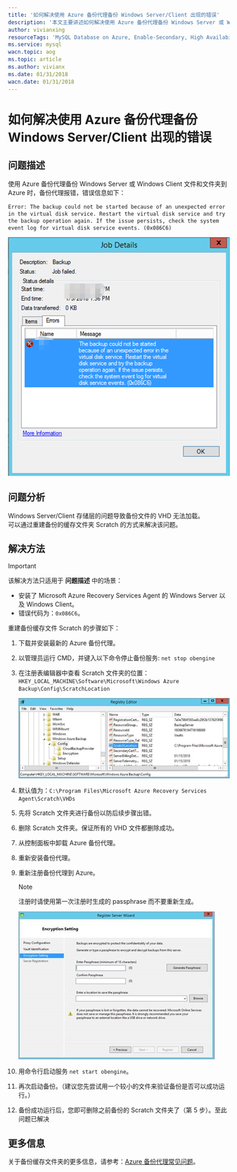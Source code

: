 ```yaml
---
title: '如何解决使用 Azure 备份代理备份 Windows Server/Client 出现的错误'
description: '本文主要讲述如何解决使用 Azure 备份代理备份 Windows Server 或 Windows Client 出现的错误。'
author: vivianxing
resourceTags: 'MySQL Database on Azure, Enable-Secondary, High Availability'
ms.service: mysql
wacn.topic: aog
ms.topic: article
ms.author: vivianx
ms.date: 01/31/2018
wacn.date: 01/31/2018
---
```


# 如何解决使用 Azure 备份代理备份 Windows Server/Client 出现的错误

## 问题描述

使用 Azure 备份代理备份 Windows Server 或 Windows Client 文件和文件夹到 Azure 时，备份代理报错，错误信息如下：

```
Error: The backup could not be started because of an unexpected error in the virtual disk service. Restart the virtual disk service and try the backup operation again. If the issue persists, check the system event log for virtual disk service events. (0x086C6)
```

![01](media/aog-backup-qa-unexpected-error-via-recovery-services-agent/01.png)

## 问题分析

Windows Server/Client 存储层的问题导致备份文件的 VHD 无法加载。<br>
可以通过重建备份的缓存文件夹 Scratch 的方式来解决该问题。

## 解决方法

> [!IMPORTANT]
> 该解决方法只适用于 **问题描述** 中的场景：
> - 安装了 Microsoft Azure Recovery Services Agent 的 Windows Server 以及 Windows  Client。
> - 错误代码为：`0x086C6`。

重建备份缓存文件 Scratch 的步骤如下：

1. 下载并安装最新的 Azure 备份代理。
2. 以管理员运行 CMD，并键入以下命令停止备份服务: `net stop obengine`
3. 在注册表编辑器中查看 Scratch 文件夹的位置： `HKEY_LOCAL_MACHINE\Software\Microsoft\Windows Azure Backup\Config\ScratchLocation`

    ![02](media/aog-backup-qa-unexpected-error-via-recovery-services-agent/02.png)

4. 默认值为：`C:\Program Files\Microsoft Azure Recovery Services Agent\Scratch\VHDs`
5. 先将 Scratch 文件夹进行备份以防后续步骤出错。
6. 删除 Scratch 文件夹。保证所有的 VHD 文件都删除成功。
7. 从控制面板中卸载 Azure 备份代理。
8. 重新安装备份代理。
9. 重新注册备份代理到 Azure。

    > [!NOTE]
    > 注册时请使用第一次注册时生成的 passphrase 而不要重新生成。

    ![03](media/aog-backup-qa-unexpected-error-via-recovery-services-agent/03.png)

10. 用命令行启动服务 `net start obengine`。
11. 再次启动备份。（建议您先尝试用一个较小的文件来验证备份是否可以成功运行。） 
12. 备份成功运行后，您即可删除之前备份的 Scratch 文件夹了（第 5 步）。至此问题已解决

## 更多信息

关于备份缓存文件夹的更多信息，请参考：[Azure 备份代理常见问题](/backup/backup-azure-file-folder-backup-faq#backup)。